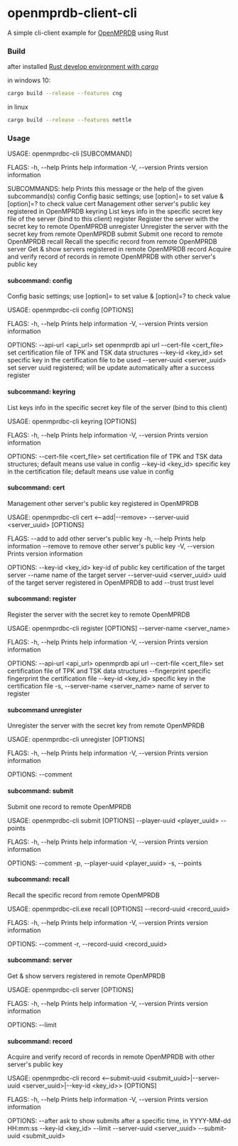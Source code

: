 # openmprdb-client-cli
A simple cli-client example for [OpenMPRDB](https://github.com/NyaaCat/OpenMPRDB) using Rust

### Build

after installed [Rust develop environment with _cargo_ ](https://www.rust-lang.org/learn/get-started)

in windows 10:

```bash
cargo build --release --features cng
```

in linux

```bash
cargo build --release --features nettle
```

### Usage

USAGE:
    openmprdbc-cli [SUBCOMMAND]

FLAGS:
    -h, --help       Prints help information
    -V, --version    Prints version information

SUBCOMMANDS:
    help          Prints this message or the help of the given subcommand(s)
    config        Config basic settings; use [option]=<value> to set value & [option]=? to check value
    cert          Management other server's public key registered in OpenMPRDB
    keyring       List keys info in the specific secret key file of the server (bind to this client)
    register      Register the server with the secret key to remote OpenMPRDB
    unregister    Unregister the server with the secret key from remote OpenMPRDB
    submit        Submit one record to remote OpenMPRDB
    recall        Recall the specific record from remote OpenMPRDB
    server        Get & show servers registered in remote OpenMPRDB
    record        Acquire and verify record of records in remote OpenMPRDB with other server's public key


#### subcommand: config

Config basic settings; use [option]=<value> to set value & [option]=? to check value

USAGE:
    openmprdbc-cli config [OPTIONS]

FLAGS:
    -h, --help       Prints help information
    -V, --version    Prints version information

OPTIONS:
        --api-url <api_url>            set openmprdb api url
        --cert-file <cert_file>        set certification file of TPK and TSK data structures
        --key-id <key_id>              set specific key in the certification file to be used
        --server-uuid <server_uuid>    set server uuid registered; will be update automatically after a success register


#### subcommand: keyring

List keys info in the specific secret key file of the server (bind to this client)

USAGE:
    openmprdbc-cli keyring [OPTIONS]

FLAGS:
    -h, --help       Prints help information
    -V, --version    Prints version information

OPTIONS:
        --cert-file <cert_file>    set certification file of TPK and TSK data structures; default means use value in config
        --key-id <key_id>          specific key in the certification file; default means use value in config


#### subcommand: cert

Management other server's public key registered in OpenMPRDB

USAGE:
    openmprdbc-cli cert <--add|--remove> --server-uuid <server_uuid> [OPTIONS] 

FLAGS:
        --add        to add other server's public key
    -h, --help       Prints help information
        --remove     to remove other server's public key
    -V, --version    Prints version information

OPTIONS:
        --key-id <key_id>              key-id of public key certification of the target server
        --name <name>                  name of the target server
        --server-uuid <server_uuid>    uuid of the target server registered in OpenMPRDB to add
        --trust <trust>                trust level


#### subcommand: register

Register the server with the secret key to remote OpenMPRDB

USAGE:
    openmprdbc-cli register [OPTIONS] --server-name <server_name>

FLAGS:
    -h, --help       Prints help information
    -V, --version    Prints version information

OPTIONS:
        --api-url <api_url>            openmprdb api url
        --cert-file <cert_file>        set certification file of TPK and TSK data structures
        --fingerprint <fingerprint>    specific fingerprint the certification file
        --key-id <key_id>              specific key in the certification file
    -s, --server-name <server_name>    name of server to register

#### subcommand unregister

Unregister the server with the secret key from remote OpenMPRDB

USAGE:
    openmprdbc-cli unregister [OPTIONS]

FLAGS:
    -h, --help       Prints help information
    -V, --version    Prints version information

OPTIONS:
        --comment <comment>    


#### subcommand: submit

Submit one record to remote OpenMPRDB

USAGE:
    openmprdbc-cli submit [OPTIONS] --player-uuid <player_uuid> --points <points>

FLAGS:
    -h, --help       Prints help information
    -V, --version    Prints version information

OPTIONS:
        --comment <comment>
    -p, --player-uuid <player_uuid>
    -s, --points <points>
#### subcommand: recall

Recall the specific record from remote OpenMPRDB

USAGE:
    openmprdbc-cli.exe recall [OPTIONS] --record-uuid <record_uuid>

FLAGS:
    -h, --help       Prints help information
    -V, --version    Prints version information

OPTIONS:
        --comment <comment>
    -r, --record-uuid <record_uuid>    
#### subcommand: server

Get & show servers registered in remote OpenMPRDB

USAGE:
    openmprdbc-cli server [OPTIONS]

FLAGS:
    -h, --help       Prints help information
    -V, --version    Prints version information

OPTIONS:
        --limit <limit>    

#### subcommand: record

Acquire and verify record of records in remote OpenMPRDB with other server's public key

USAGE:
    openmprdbc-cli record <--submit-uuid <submit_uuid>|--server-uuid <server_uuid>|--key-id <key_id>> [OPTIONS] 

FLAGS:
    -h, --help       Prints help information
    -V, --version    Prints version information

OPTIONS:
        --after <after>                ask to show submits after a specific time, in YYYY-MM-dd HH:mm:ss
        --key-id <key_id>
        --limit <limit>
        --server-uuid <server_uuid>
        --submit-uuid <submit_uuid>